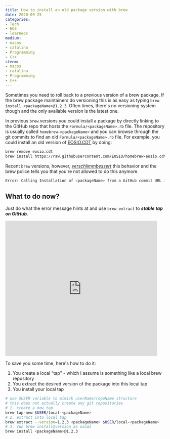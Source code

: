 ```yaml
---
title: How to install an old package version with brew
date: 2020-09-25
categories:
- Tech
- EOS
- learneos
medium:
- macos
- catalina
- Programming
- C++
steem:
- macos
- catalina
- Programming
- C++
---
```


Sometimes you need to roll back to a previous version of a brew package.
If the brew package maintainers do versioning this is as easy as typing `brew install <packageName>@1.2.3`.
Often times, there's no versioning system though and the only available version is the latest one.

In previous `brew` versions you could install a package by directly linking to the GitHub repo that hosts the `Formula/<packageName>.rb` file.
The repository is usually called `homebrew-<packageName>` and you can browse through the git commits to find an old `Formula/<packageName>.rb` file.
For example, you could install an old version of [EOSIO.CDT](http://localhost:8000/how-to-rollback-to-an-older-eosio-cdt-version-with-brew/) by doing:

```bash
brew remove eosio.cdt
brew install https://raw.githubusercontent.com/EOSIO/homebrew-eosio.cdt/d0f0320017315bd5ac69aa1e1ce001c6567af6b3/eosio.cdt.rb
```

Recent `brew` versions, however, [_verschlimmbessert_](https://en.wiktionary.org/wiki/verschlimmbessern) this behavior and the brew police tells you that you're not allowed to do this anymore.

```bash
Error: Calling Installation of <packageName> from a GitHub commit URL is disabled! Use 'brew extract <packageName>' to stable tap on GitHub instead.
```

## What to do now?

Just do what the error message hints at and use `brew extract` to **_stable tap on GitHub_**.

<iframe src="https://giphy.com/embed/9ohlKnRDAmotG" width="480" height="428" frameBorder="0" class="giphy-embed" allowFullScreen></iframe>

To save you some time, here's how to do it:

1. You create a local "tap" - which I assume is something like a local brew repository
2. You extract the desired version of the package into this local tap
3. You install your local tap

```bash
# use $USER variable to mimick userName/repoName structure
# this does not actually create any git repositories
# 1. create a new tap
brew tap-new $USER/local-<packageName>
# 2. extract into local tap
brew extract --version=1.2.3 <packageName> $USER/local-<packageName>
# 3. run brew install@version as usual
brew install <packageName>@1.2.3
```

